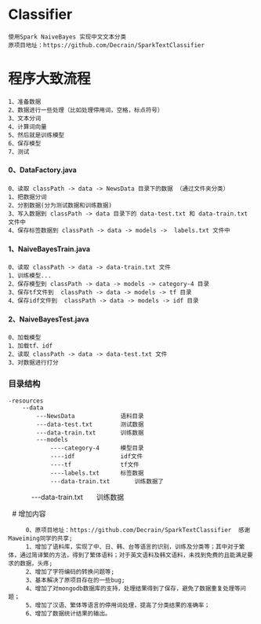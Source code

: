 # Classifier
    使用Spark NaiveBayes 实现中文文本分类
    原项目地址：https://github.com/Decrain/SparkTextClassifier 
    
# 程序大致流程
    1、准备数据
    2、数据进行一些处理（比如处理停用词，空格，标点符号）
    3、文本分词
    4、计算词向量
    5、然后就是训练模型
    6、保存模型
    7、测试
    

#### 0、DataFactory.java
    0、读取 classPath -> data -> NewsData 目录下的数据 （通过文件夹分类） 
    1、把数据分词
    2、分割数据(分为测试数据和训练数据)
    3、写入数据到 classPath -> data 目录下的 data-test.txt 和 data-train.txt 文件中
    4、保存标签数据到 classPath -> data -> models ->  labels.txt 文件中
        
#### 1、NaiveBayesTrain.java
    0、读取 classPath -> data -> data-train.txt 文件
    1、训练模型...
    2、保存模型到 classPath -> data -> models -> category-4 目录
    3、保存tf文件到  classPath -> data -> models -> tf 目录
    4、保存idf文件到  classPath -> data -> models -> idf 目录
        
#### 2、NaiveBayesTest.java
    0、加载模型 
    1、加载tf、idf
    2、读取 classPath -> data -> data-test.txt 文件
    3、对数据进行打分
    
### 目录结构
    -resources
        --data
            ---NewsData             语料目录
            ---data-test.txt        测试数据
            ---data-train.txt       训练数据
            ---models
                ----category-4      模型目录
                ----idf             idf文件
                ----tf              tf文件
                ----labels.txt      标签数据
                ---data-train.txt       训练数据了
                ---data-train.txt       训练数据
                
                
   # 增加内容
   ```
        0、原项目地址：https://github.com/Decrain/SparkTextClassifier  感谢 Maweiming同学的共享;
        1、增加了语料库，实现了中、日、韩、台等语言的识别，训练及分类等；其中对于繁体，通过简译繁的方法，得到了繁体语料；对于英文语料及韩文语料，未找到免费的且能满足要求的数据，头疼;
        2、增加了字符编码的转换问题等;
        3、基本解决了原项目存在的一些bug;
        4、增加了对mongodb数据库的支持，处理结果得到了保存，避免了数据重复处理等问题；
        5、增加了汉语、繁体等语言的停用词处理，提高了分类结果的准确率；
        6、增加了数据统计结果的输出。
   ```

           
